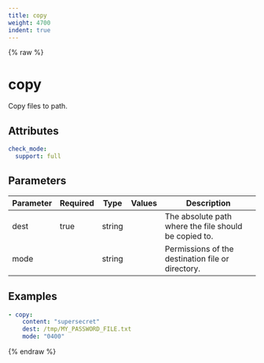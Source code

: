 ```yaml
---
title: copy
weight: 4700
indent: true
---
```


{% raw %}
# copy

Copy files to path.

## Attributes

```yaml
check_mode:
  support: full
```

## Parameters

| Parameter | Required | Type   | Values | Description                                           |
|-----------|----------|--------|--------|-------------------------------------------------------|
| dest      | true     | string |        | The absolute path where the file should be copied to. |
| mode      |          | string |        | Permissions of the destination file or directory.     |

## Examples

```yaml
- copy:
    content: "supersecret"
    dest: /tmp/MY_PASSWORD_FILE.txt
    mode: "0400"
```

{% endraw %}